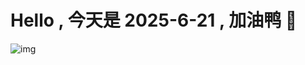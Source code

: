 
# Hello , 今天是 2025-6-21 , 加油鸭 🤭

![img](https://v1.jinrishici.com/all.svg?font-size=18&spacing=4)


